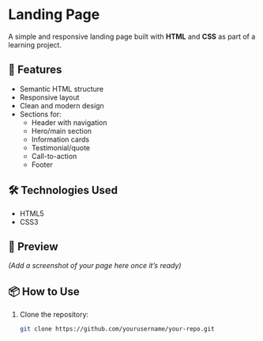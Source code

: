 # Landing Page

A simple and responsive landing page built with **HTML** and **CSS** as part of a learning project.

## 🚀 Features
- Semantic HTML structure
- Responsive layout
- Clean and modern design
- Sections for:
  - Header with navigation
  - Hero/main section
  - Information cards
  - Testimonial/quote
  - Call-to-action
  - Footer


## 🛠️ Technologies Used
- HTML5
- CSS3

## 📸 Preview
*(Add a screenshot of your page here once it’s ready)*

## 📦 How to Use
1. Clone the repository:
   ```bash
   git clone https://github.com/yourusername/your-repo.git
